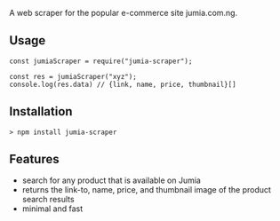 A web scraper for the popular e-commerce site jumia.com.ng.

## Usage

```
const jumiaScraper = require("jumia-scraper");

const res = jumiaScraper("xyz");
console.log(res.data) // {link, name, price, thumbnail}[]
```

## Installation

`> npm install jumia-scraper`

## Features

- search for any product that is available on Jumia
- returns the link-to, name, price, and thumbnail image of the product search results
- minimal and fast
